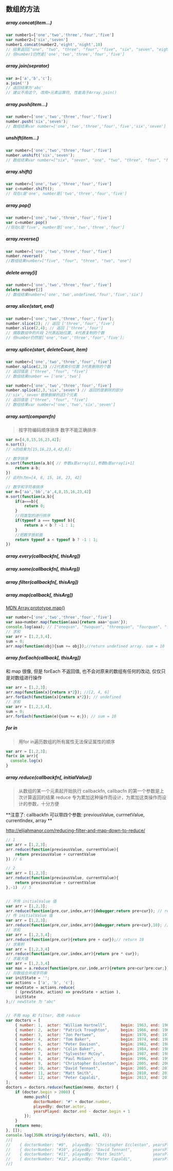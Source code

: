 
## 数组的方法

##### array.concat(item...)

```javascript
var number1=['one','two','three','four','five']
var number2=['six','seven']
number1.concat(number2,'eight','night',10)
// 结果返回["one", "two", "three", "four", "five", "six", "seven", "eight", "night", 10]
// 但number1仍然是['one','two','three','four','five']
```

##### array.join(seprator)

```javascript
var a=['a','b','c'];
a.join('')
// 返回结果为'abc'
// 建议不用这个, 改用+元素运算符, 性能高于Array.join()
```

##### array.push(item...)

```javascript
var number=['one','two','three','four','five']
number.push('six','seven');
// 数组结果var number=['one','two','three','four','five','six','seven']
```

##### unshift(item...)

```javascript
var number=['one','two','three','four','five']
number.unshift('six','seven');
// 数组结果var number=["six", "seven", "one", "two", "three", "four", "five"]
```

##### array.shift()

```javascript
var number=['one','two','three','four','five']
var c=number.shift();
// 现在c是'one', number是['two','three','four','five']
```

##### array.pop()

```javascript
var number=['one','two','three','four','five']
var c=number.pop()
//现在c是'five', number是['one','two','three','four']
```

##### array.reverse()

```javascript
var number=['one','two','three','four','five']
number.reverse()
//数组结果number=["five", "four", "three", "two", "one"]
```

##### delete array[i]

```javascript
var number=['one','two','three','four','five']
delete number[2]
// 数组结果number=['one','two',undefined,'four','five','six']
```

##### array.slice(start, end)	

```javascript
var number=['one','two','three','four','five'];
number.slice(2); // 返回 ['three','four','five']
number.slice(2,4); // 返回 ['three','four']
// 摘取数组中的片段 2代表起始位置, 4代表复制的个数
// 但number仍然是['one','two','three','four','five'];
```

##### array.splice(start, deleteCount, item)

```javascript
var number=['one','two','three','four','five']
number.splice(2,3) //2代表索引位置 3代表删除的个数
// 返回值是 ["three", "four", "five"]
// 数组结果number == ['one','two']

var number=['one','two','three','four','five']
number.splice(2,3,'six','seven') // 返回的是删除的部分
//'six','seven'替换删掉的这3个元素
// 返回值是 ["three", "four", "five"]
// 数组结果var number=['one','two','six','seven']
```

##### array.sort(comparefn)

> 按字符编码顺序排序 数字不能正确排序


```javascript
var n=[4,8,15,16,23,42];
n.sort();
// n的结果为[15,16,23,4,42,8];

// 数字排序
n.sort(function(a,b){ // 参数a是array[i],参数b是array[i+1]
	return a-b;
})
// 此时n为n=[4, 8, 15, 16, 23, 42]

// 数字和字符串排序
var m=['aa','bb','a',4,8,15,16,23,42]
m.sort(function(a,b){
	if(a===b){
		return 0;
	}
	//同类型的进行排序
	if(typeof a === typeof b){
		return a < b ? -1 : 1;
	}
	//把数字放前面
	return typeof a < typeof b ? -1 : 1;
})
```

##### array.every(callbackfn[, thisArg])

##### array.some(callbackfn[, thisArg])

##### array.filter(callbackfn[, thisArg])

##### array.map(callback[, thisArg])

[MDN Array.prototype.map()](https://developer.mozilla.org/en-US/docs/Web/JavaScript/Reference/Global_Objects/Array/map)

```javascript
var number=['one','two','three','four','five']
var aaa=number.map(function(aaa){return aaa+'quan'});
console.log(aaa); // ["onequan", "twoquan", "threequan", "fourquan", "fivequan"]
// 求和
var arr = [1,2,3,4],
sum = 0;
arr.map(function(obj){sum += obj});//return undefined array. sum = 10  
```

##### array.forEach(callback[, thisArg])

和 map 很像, 但是 forEach 不返回值, 也不会对原来的数组有任何的改动, 仅仅只是对数组进行操作

```javascript
var arr = [1,2,3];
arr.map(function(x){return x*2}); //[2, 4, 6]
arr.forEach(function(x){return x*2}); // undefined
// 求和
var arr = [1,2,3,4],
sum = 0;
arr.forEach(function(e){sum += e;}); // sum = 10  
```

##### for in

> 用for in遍历数组的所有属性无法保证属性的顺序
```javascript
var arr = [1,2,3];
for(x in arr){
  console.log(x)
}
```

##### array.reduce(callbackfn[, initialValue])

> 从数组的某一个元素起开始执行 callbackfn, callbacfn 的第一个参数是上次计算返回的结果
> reduce 专为累加这种操作而设计，为累加这类操作而设计的参数，十分方便

**注意了:  callbackfn 可以带四个参数: previousValue, currnetValue, currentIndex, array **

http://elijahmanor.com/reducing-filter-and-map-down-to-reduce/

```javascript
// 1
var arr = [1,2,3];
arr.reduce(function(previousValue, currentValue){
	return previousValue + currentValue
}) // 6

// 2
var arr = [1,2,3];
arr.reduce(function(previousValue, currentValue){
	return previousValue + currentValue
},-1)  // 5


// 不传 initialValue 值
var arr = [1,2,3];
arr.reduce(function(pre,cur,index,arr){debugger;return pre+cur}); // return 6
// 传 initialValue 值
var arr = [1,2,3];
arr.reduce(function(pre,cur,index,arr){debugger;return pre+cur},10); // return 10
// 求和
var arr = [1,2,3,4];
arr.reduce(function(pre,cur){return pre + cur});// return 10
// 求乘积
var arr = [1,2,3,4]
arr.reduce(function(pre,cur,index,arr){return pre * cur});
// 求最大值
var arr = [1,2,3,4]
var max = a.reduce(function(pre,cur,inde,arr){return pre>cur?pre:cur;});
// 将数组合并成字符串
var initState = '';
var actions = ['a', 'b', 'c'];
var newState = actions.reduce(
    ( (prevState, action) => prevState + action ),
    initState
);// newState 为 "abc"


// 不用 map 和 filter, 改用 reduce
var doctors = [
    { number: 1,  actor: "William Hartnell",      begin: 1963, end: 1966 },
    { number: 2,  actor: "Patrick Troughton",     begin: 1966, end: 1969 },
    { number: 3,  actor: "Jon Pertwee",           begin: 1970, end: 1974 },
    { number: 4,  actor: "Tom Baker",             begin: 1974, end: 1981 },
    { number: 5,  actor: "Peter Davison",         begin: 1982, end: 1984 },
    { number: 6,  actor: "Colin Baker",           begin: 1984, end: 1986 },
    { number: 7,  actor: "Sylvester McCoy",       begin: 1987, end: 1989 },
    { number: 8,  actor: "Paul McGann",           begin: 1996, end: 1996 },
    { number: 9,  actor: "Christopher Eccleston", begin: 2005, end: 2005 },
    { number: 10, actor: "David Tennant",         begin: 2005, end: 2010 },
    { number: 11, actor: "Matt Smith",            begin: 2010, end: 2013 },
    { number: 12, actor: "Peter Capaldi",         begin: 2013, end: 2013 }    
];
doctors = doctors.reduce(function(memo, doctor) {
    if (doctor.begin > 2000) {
        memo.push({
            doctorNumber: "#" + doctor.number,
            playedBy: doctor.actor,
            yearsPlayed: doctor.end - doctor.begin + 1
        });
    }
    return memo;
}, []);
console.log(JSON.stringify(doctors, null, 4));
//[
//    { doctorNumber: "#9",  playedBy: "Christopher Eccleston", yearsPlayed: 1 },
//    { doctorNumber: "#10", playedBy: "David Tennant",         yearsPlayed: 6 },
//    { doctorNumber: "#11", playedBy: "Matt Smith",            yearsPlayed: 4 },
//    { doctorNumber: "#12", playedBy: "Peter Capaldi",         yearsPlayed: 1 }
//] 
```
